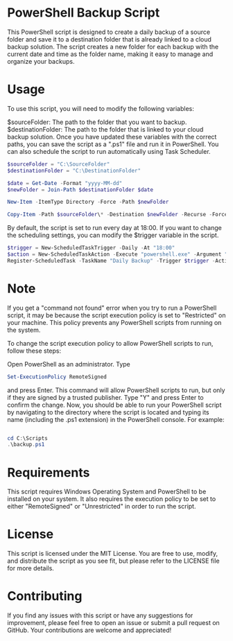 # PowerShell Backup Script

This PowerShell script is designed to create a daily backup of a source folder and save it to a destination folder that is already linked to a cloud backup solution. The script creates a new folder for each backup with the current date and time as the folder name, making it easy to manage and organize your backups.

# Usage

To use this script, you will need to modify the following variables:

$sourceFolder: The path to the folder that you want to backup.
$destinationFolder: The path to the folder that is linked to your cloud backup solution.
Once you have updated these variables with the correct paths, you can save the script as a ".ps1" file and run it in PowerShell. You can also schedule the script to run automatically using Task Scheduler.

``` powershell
$sourceFolder = "C:\SourceFolder"
$destinationFolder = "C:\DestinationFolder"

$date = Get-Date -Format "yyyy-MM-dd"
$newFolder = Join-Path $destinationFolder $date

New-Item -ItemType Directory -Force -Path $newFolder

Copy-Item -Path $sourceFolder\* -Destination $newFolder -Recurse -Force

```

By default, the script is set to run every day at 18:00. If you want to change the scheduling settings, you can modify the $trigger variable in the script.

``` powershell
$trigger = New-ScheduledTaskTrigger -Daily -At "18:00"
$action = New-ScheduledTaskAction -Execute "powershell.exe" -Argument "C:\Scripts\backup.ps1"
Register-ScheduledTask -TaskName "Daily Backup" -Trigger $trigger -Action $action -User "Username" -Password "Password"

```

# Note

If you get a "command not found" error when you try to run a PowerShell script, it may be because the script execution policy is set to "Restricted" on your machine. This policy prevents any PowerShell scripts from running on the system.

To change the script execution policy to allow PowerShell scripts to run, follow these steps:

Open PowerShell as an administrator.
Type 
``` powershell
Set-ExecutionPolicy RemoteSigned

```

and press Enter. This command will allow PowerShell scripts to run, but only if they are signed by a trusted publisher.
Type "Y" and press Enter to confirm the change.
Now, you should be able to run your PowerShell script by navigating to the directory where the script is located and typing its name (including the .ps1 extension) in the PowerShell console. For example:

``` powershell

cd C:\Scripts
.\backup.ps1

```

# Requirements

This script requires Windows Operating System and PowerShell to be installed on your system. It also requires the execution policy to be set to either "RemoteSigned" or "Unrestricted" in order to run the script.

# License

This script is licensed under the MIT License. You are free to use, modify, and distribute the script as you see fit, but please refer to the LICENSE file for more details.

# Contributing

If you find any issues with this script or have any suggestions for improvement, please feel free to open an issue or submit a pull request on GitHub. Your contributions are welcome and appreciated!
